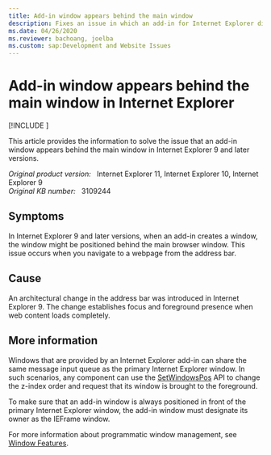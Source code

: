 ```yaml
---
title: Add-in window appears behind the main window
description: Fixes an issue in which an add-in for Internet Explorer displays its window behind the main window.
ms.date: 04/26/2020
ms.reviewer: bachoang, joelba
ms.custom: sap:Development and Website Issues
---
```

# Add-in window appears behind the main window in Internet Explorer

[!INCLUDE [](../../../includes/browsers-important.md)]

This article provides the information to solve the issue that an add-in window appears behind the main window in Internet Explorer 9 and later versions.

_Original product version:_ &nbsp; Internet Explorer 11, Internet Explorer 10, Internet Explorer 9  
_Original KB number:_ &nbsp; 3109244

## Symptoms

In Internet Explorer 9 and later versions, when an add-in creates a window, the window might be positioned behind the main browser window. This issue occurs when you navigate to a webpage from the address bar.

## Cause

An architectural change in the address bar was introduced in Internet Explorer 9. The change establishes focus and foreground presence when web content loads completely.

## More information

Windows that are provided by an Internet Explorer add-in can share the same message input queue as the primary Internet Explorer window. In such scenarios, any component can use the [SetWindowsPos](/windows/win32/api/winuser/nf-winuser-setwindowpos) API to change the z-index order and request that its window is brought to the foreground.

To make sure that an add-in window is always positioned in front of the primary Internet Explorer window, the add-in window must designate its owner as the IEFrame window.

For more information about programmatic window management, see [Window Features](/windows/win32/winmsg/window-features).
